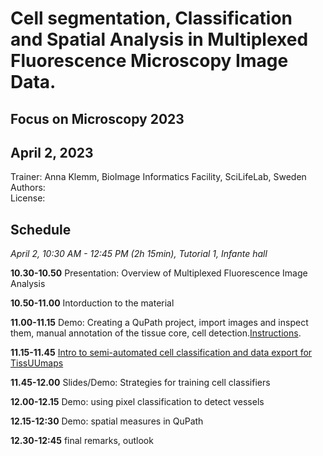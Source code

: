 # Cell segmentation, Classification and Spatial Analysis in Multiplexed Fluorescence Microscopy Image Data.
## Focus on Microscopy 2023
## April 2, 2023
Trainer: Anna Klemm, BioImage Informatics Facility, SciLifeLab, Sweden  
Authors:  
License:  

## Schedule
*April 2, 10:30 AM - 12:45 PM (2h 15min), Tutorial 1, Infante hall*

**10.30-10.50** Presentation: Overview of Multiplexed Fluorescence Image Analysis 

**10.50-11.00** Intorduction to the material  

**11.00-11.15** Demo: Creating a QuPath project, import images and inspect them, manual annotation of the tissue core, cell detection.[Instructions](https://github.com/BIIFSweden/FOM_Multiplexed/blob/main/part1_qupath/README.md).

**11.15-11.45** [Intro to semi-automated cell classification and data export for TissUUmaps](part1_qupath/README.md#cell-classification)  

**11.45-12.00** Slides/Demo: Strategies for training cell classifiers  

**12.00-12.15** Demo: using pixel classification to detect vessels  

**12.15-12:30** Demo: spatial measures in QuPath  

**12.30-12:45** final remarks, outlook  



